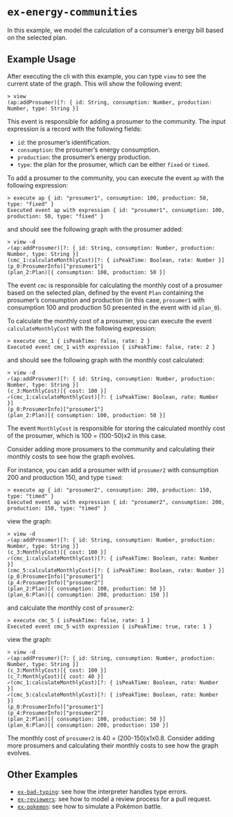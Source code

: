 # `ex-energy-communities`

In this example, we model the calculation of a consumer’s energy bill based on the selected plan.

## Example Usage 

After executing the cli with this example, you can type `view` to see the current state of the graph. This will show the following event:

```
> view
(ap:addProsumer)[?: { id: String, consumption: Number, production: Number, type: String }]
```

This event is responsible for adding a prosumer to the community. The input expression is a record with the following fields:
- `id`: the prosumer’s identification.
- `consumption`: the prosumer’s energy consumption.
- `production`: the prosumer’s energy production.
- `type`: the plan for the prosumer, which can be either `fixed` or `timed`.

To add a prosumer to the community, you can execute the event `ap` with the following expression:

```
> execute ap { id: "prosumer1", consumption: 100, production: 50, type: "fixed" }
Executed event ap with expression { id: "prosumer1", consumption: 100, production: 50, type: "fixed" }
```

and should see the following graph with the prosumer added:

```
> view -d
✓(ap:addProsumer)[?: { id: String, consumption: Number, production: Number, type: String }]
(cmc_1:calculateMonthlyCost)[?: { isPeakTime: Boolean, rate: Number }]
(p_0:ProsumerInfo)["prosumer1"]
(plan_2:Plan)[{ consumption: 100, production: 50 }]
```

The event `cmc` is responsible for calculating the monthly cost of a prosumer based on the selected plan, defined by the event `Plan` containing the prosumer’s consumption and production (in this case, `prosumer1` with consumption 100 and production 50 presented in the event with id `plan_0`).

To calculate the monthly cost of a prosumer, you can execute the event `calculateMonthlyCost` with the following expression:

```
> execute cmc_1 { isPeakTime: false, rate: 2 }
Executed event cmc_1 with expression { isPeakTime: false, rate: 2 }
```

and should see the following graph with the monthly cost calculated:

```
> view -d
✓(ap:addProsumer)[?: { id: String, consumption: Number, production: Number, type: String }]
(c_3:MonthlyCost)[{ cost: 100 }]
✓(cmc_1:calculateMonthlyCost)[?: { isPeakTime: Boolean, rate: Number }]
(p_0:ProsumerInfo)["prosumer1"]
(plan_2:Plan)[{ consumption: 100, production: 50 }]
```

The event `MonthlyCost` is responsible for storing the calculated monthly cost of the prosumer, which is 100 = (100-50)x2 in this case.

Consider adding more prosumers to the community and calculating their monthly costs to see how the graph evolves.

For instance, you can add a prosumer with id `prosumer2` with consumption 200 and production 150, and type `timed`:

```
> execute ap { id: "prosumer2", consumption: 200, production: 150, type: "timed" }
Executed event ap with expression { id: "prosumer2", consumption: 200, production: 150, type: "timed" }
```

view the graph:

```
> view -d
✓(ap:addProsumer)[?: { id: String, consumption: Number, production: Number, type: String }]
(c_3:MonthlyCost)[{ cost: 100 }]
✓(cmc_1:calculateMonthlyCost)[?: { isPeakTime: Boolean, rate: Number }]
(cmc_5:calculateMonthlyCost)[?: { isPeakTime: Boolean, rate: Number }]
(p_0:ProsumerInfo)["prosumer1"]
(p_4:ProsumerInfo)["prosumer2"]
(plan_2:Plan)[{ consumption: 100, production: 50 }]
(plan_6:Plan)[{ consumption: 200, production: 150 }]
```

and calculate the monthly cost of `prosumer2`:

```
> execute cmc_5 { isPeakTime: false, rate: 1 }
Executed event cmc_5 with expression { isPeakTime: true, rate: 1 }
```

view the graph:

```
> view -d
✓(ap:addProsumer)[?: { id: String, consumption: Number, production: Number, type: String }]
(c_3:MonthlyCost)[{ cost: 100 }]
(c_7:MonthlyCost)[{ cost: 40 }]
✓(cmc_1:calculateMonthlyCost)[?: { isPeakTime: Boolean, rate: Number }]
✓(cmc_5:calculateMonthlyCost)[?: { isPeakTime: Boolean, rate: Number }]
(p_0:ProsumerInfo)["prosumer1"]
(p_4:ProsumerInfo)["prosumer2"]
(plan_2:Plan)[{ consumption: 100, production: 50 }]
(plan_6:Plan)[{ consumption: 200, production: 150 }]
```

The monthly cost of `prosumer2` is 40 = (200-150)x1x0.8. 
Consider adding more prosumers and calculating their monthly costs to see how the graph evolves.

## Other Examples

- [`ex-bad-typing`](../ex-bad-typing/README.md): see how the interpreter handles type errors.
- [`ex-reviewers`](../ex-reviewers/README.md): see how to model a review process for a pull request.
- [`ex-pokemon`](../ex-pokemon/README.md): see how to simulate a Pokémon battle.